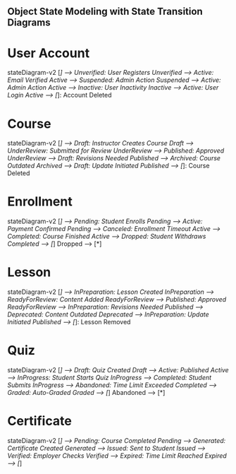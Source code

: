 ##  Object State Modeling with State Transition Diagrams ##

# User Account #

stateDiagram-v2
    [*] --> Unverified: User Registers
    Unverified --> Active: Email Verified
    Active --> Suspended: Admin Action
    Suspended --> Active: Admin Action
    Active --> Inactive: User Inactivity
    Inactive --> Active: User Login
    Active --> [*]: Account Deleted

# Course #

stateDiagram-v2
    [*] --> Draft: Instructor Creates Course
    Draft --> UnderReview: Submitted for Review
    UnderReview --> Published: Approved
    UnderReview --> Draft: Revisions Needed
    Published --> Archived: Course Outdated
    Archived --> Draft: Update Initiated
    Published --> [*]: Course Deleted

# Enrollment #

stateDiagram-v2
    [*] --> Pending: Student Enrolls
    Pending --> Active: Payment Confirmed
    Pending --> Canceled: Enrollment Timeout
    Active --> Completed: Course Finished
    Active --> Dropped: Student Withdraws
    Completed --> [*]
    Dropped --> [*]

# Lesson #

stateDiagram-v2
    [*] --> InPreparation: Lesson Created
    InPreparation --> ReadyForReview: Content Added
    ReadyForReview --> Published: Approved
    ReadyForReview --> InPreparation: Revisions Needed
    Published --> Deprecated: Content Outdated
    Deprecated --> InPreparation: Update Initiated
    Published --> [*]: Lesson Removed

# Quiz #

stateDiagram-v2
    [*] --> Draft: Quiz Created
    Draft --> Active: Published
    Active --> InProgress: Student Starts Quiz
    InProgress --> Completed: Student Submits
    InProgress --> Abandoned: Time Limit Exceeded
    Completed --> Graded: Auto-Graded
    Graded --> [*]
    Abandoned --> [*]

# Certificate #

stateDiagram-v2
    [*] --> Pending: Course Completed
    Pending --> Generated: Certificate Created
    Generated --> Issued: Sent to Student
    Issued --> Verified: Employer Checks
    Verified --> Expired: Time Limit Reached
    Expired --> [*]


